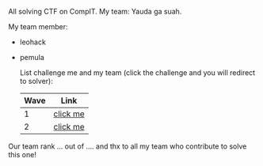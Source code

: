 All solving CTF on CompIT. My team: Yauda ga suah. 

My team member:
- leohack
- pemula

  List challenge me and my team (click the challenge and you will redirect to solver):

  | Wave | Link |
  | :------- | :------: | 
  | 1 | [click me]() | 
  | 2 | [click me]() |

Our team rank ... out of .... and thx to all my team who contribute to solve this one!
